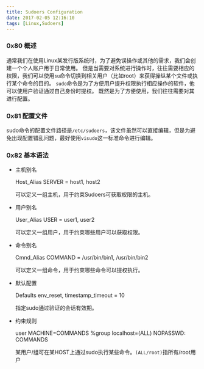 ```yaml
---
title: Sudoers Configuration
date: 2017-02-05 12:16:10
tags: [Linux,Sudoers]
---
```


### 0x80 概述
通常我们在使用Linux某发行版系统时，为了避免误操作或其他的需求，我们会创建一个个人账户用于日常使用。
但是当需要对系统进行操作时，往往需要相应的权限，我们可以使用`su`命令切换到相关用户（比如root）来获得操纵某个文件或执行某个命令的目的。
`sudo`命令是为了方便用户提升权限执行相应操作的软件，他可以使用户验证通过自己身份时提权。
既然是为了方便使用，我们往往需要对其进行配置。

### 0x81 配置文件
sudo命令的配置文件路径是`/etc/sudoers`，该文件虽然可以直接编辑，但是为避免出现配置错乱问题，最好使用`visudo`这一标准命令进行编辑。

### 0x82 基本语法
* 主机别名

    Host_Alias SERVER = host1, host2

    可以定义一组主机，用于约束Sudoers可获取权限的主机。

* 用户别名

    User_Alias USER = user1, user2

    可以定义一组用户，用于约束哪些用户可以获取权限。

* 命令别名

    Cmnd_Alias COMMAND = /usr/bin/bin1, /usr/bin/bin2

    可以定义一组命令，用于约束哪些命令可以提权执行。

* 默认配置

    Defaults env_reset, timestamp_timeout = 10

    指定sudo通过验证的会话有效期。

* 约束规则

    user MACHINE=COMMANDS %group localhost=(ALL) NOPASSWD: COMMANDS

    某用户/组可在某HOST上通过sudo执行某些命令。`(ALL/root)`指所有/root用户



